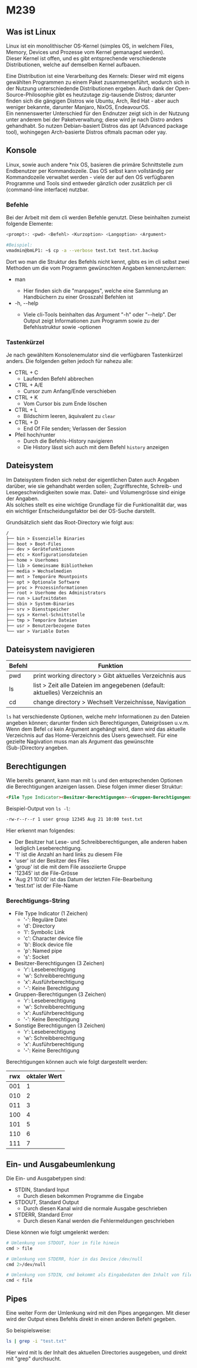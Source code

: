 # M239

## Was ist Linux

Linux ist ein monolithischer OS-Kernel (simples OS, in welchem Files, Memory, Devices und Prozesse vom Kernel gemanaged werden). <br>
Dieser Kernel ist offen, und es gibt entsprechende verschiedenste Distributionen, welche auf demselben Kernel aufbauen. 

Eine Distribution ist eine Verarbeitung des Kernels: Dieser wird mit eigens gewählten Programmen zu einem Paket zusammengeführt, wodurch sich in der Nutzung unterschiedende Distributionen ergeben. Auch dank der Open-Source-Philosophie gibt es heutzutage zig-tausende Distros; darunter finden sich die gängigen Distros wie Ubuntu, Arch, Red Hat - aber auch weniger bekannte, darunter Manjaro, NixOS, EndeavourOS. <br>
Ein nennenswerter Unterschied für den Endnutzer zeigt sich in der Nutzung unter anderem bei der Paketverwaltung; diese wird je nach Distro anders gehandhabt. So nutzen Debian-basiert Distros das apt (Advanced package tool), wohingegen Arch-basierte Distros oftmals pacman oder yay. 

## Konsole

Linux, sowie auch andere *nix OS, basieren die primäre Schnittstelle zum Endbenutzer per Kommandozeile. Das OS selbst kann vollständig per Kommandozeile verwaltet werden - viele der auf den OS verfügbaren Programme und Tools sind entweder gänzlich oder zusätzlich per cli (command-line interface) nutzbar.

### Befehle

Bei der Arbeit mit dem cli werden Befehle genutzt. Diese beinhalten zumeist folgende Elemente:

```bash
<prompt>: <pwd> <Befehl> <Kurzoption> <Langoption> <Argument>

#Beispiel:
vmadmin@bmLP1: ~$ cp -a --verbose test.txt test.txt.backup
```

Dort wo man die Struktur des Befehls nicht kennt, gibts es im cli selbst zwei Methoden um die vom Programm gewünschten Angaben kennenzulernen:

- man <Befehl>
    - Hier finden sich die "manpages", welche eine Sammlung an Handbüchern zu einer Grosszahl Befehlen ist
- <Befehl> -h, <Befehl> --help
    - Viele cli-Tools beinhalten das Argument "-h" oder "--help". Der Output zeigt Informationen zum Programm sowie zu der Befehlsstruktur sowie -optionen

### Tastenkürzel

Je nach gewähltem Konsolenemulator sind die verfügbaren Tastenkürzel anders. Die folgenden gelten jedoch für nahezu alle:

- CTRL + C
    - Laufenden Befehl abbrechen
- CTRL + A/E
    - Cursor zum Anfang/Ende verschieben
- CTRL + K
    - Vom Cursor bis zum Ende löschen
- CTRL + L
    - Bildschirm leeren, äquivalent zu `clear`
- CTRL + D
    - End Of File senden; Verlassen der Session
- Pfeil hoch/runter
    - Durch die Befehls-History navigieren
    - Die History lässt sich auch mit dem Befehl `history` anzeigen

## Dateisystem

Im Dateisystem finden sich nebst der eigentlichen Daten auch Angaben darüber, wie sie gehandhabt werden sollen; Zugriffsrechte, Schreib- und Lesegeschwindigkeiten sowie max. Datei- und Volumengrösse sind einige der Angaben. <br>
Als solches stellt es eine wichtige Grundlage für die Funktionalität dar, was ein wichtiger Entscheidungsfaktor bei der OS-Suche darstellt.

Grundsätzlich sieht das Root-Directory wie folgt aus:

```Markdown
/
├── bin > Essenzielle Binaries
├── boot > Boot-Files
├── dev > Gerätefunktionen
├── etc > Konfigurationsdateien
├── home > Userhomes
├── lib > Gemeinsame Bibliotheken
├── media > Wechselmedien
├── mnt > Temporäre Mountpoints
├── opt > Optionale Software
├── proc > Prozessinformationen
├── root > Userhome des Administrators
├── run > Laufzeitdaten
├── sbin > System-Binaries
├── srv > Dienstspeicher
├── sys > Kernel-Schnittstelle
├── tmp > Temporäre Dateien
├── usr > Benutzerbezogene Daten
└── var > Variable Daten

```

## Dateisystem navigieren

|Befehl|Funktion|
|---|---|
|pwd| print working directory > Gibt aktuelles Verzeichnis aus|
|ls| list > Zeit alle Dateien im angegebenen (default: aktuelles) Verzeichnis an|
|cd| change directory > Wechselt Verzeichnisse, Navigation|

`ls` hat verschiedenste Optionen, welche mehr Informationen zu den Dateien angeben können; darunter finden sich Berechtigungen, Dateigrössen u.v.m. <br>
Wenn dem Befel `cd` kein Argument angehängt wird, dann wird das aktuelle Verzeichnis auf das Home-Verzeichnis des Users gewechselt. Für eine gezielte Nagivation muss man als Argument das gewünschte (Sub-)Directory angeben.

## Berechtigungen

Wie bereits genannt, kann man mit `ls` und den entsprechenden Optionen die Berechtigungen anzeigen lassen. Diese folgen immer dieser Struktur:

```Markdown
<File Type Indicator><Besitzer-Berechtigungen>-<Gruppen-Berechtigungen>-<Sonstige Berechtigungen>
```

Beispiel-Output von `ls -l`:

```bash
-rw-r--r--r 1 user group 12345 Aug 21 10:00 test.txt
```
Hier erkennt man folgendes:

- Der Besitzer hat Lese- und Schreibberechtigungen, alle anderen haben lediglich Leseberechtigung.
- '1' ist die Anzahl an hard links zu diesem File
- 'user' ist der Besitzer des Files
- 'group' ist die mit dem File assoziierte Gruppe
- '12345' ist die File-Grösse
- 'Aug 21 10:00' ist das Datum der letzten File-Bearbeitung
- 'test.txt' ist der File-Name

### Berechtigungs-String

- File Type Indicator (1 Zeichen)
    - '-': Reguläre Datei
    - 'd': Directory
    - 'l': Symbolic Link
    - 'c': Character device file
    - 'b': Block device file
    - 'p': Named pipe 
    - 's': Socket
- Besitzer-Berechtigungen (3 Zeichen)
    - 'r': Leseberechtigung
    - 'w': Schreibberechtigung
    - 'x': Ausführberechtigung
    - '-': Keine Berechtigung
- Gruppen-Berechtigungen (3 Zeichen)
    - 'r': Leseberechtigung
    - 'w': Schreibberechtigung
    - 'x': Ausführberechtigung
    - '-': Keine Berechtigung
- Sonstige Berechtigungen (3 Zeichen)
    - 'r': Leseberechtigung
    - 'w': Schreibberechtigung
    - 'x': Ausführberechtigung
    - '-': Keine Berechtigung

Berechtigungen können auch wie folgt dargestellt werden:

|rwx|oktaler Wert|
|--|--|
|001|1|
|010|2|
|011|3|
|100|4|
|101|5|
|110|6|
|111|7|

## Ein- und Ausgabeumlenkung

Die Ein- und Ausgabetypen sind:

- STDIN, Standard Input
    - Durch diesen bekommen Programme die Eingabe
- STDOUT, Standard Output
    - Durch diesen Kanal wird die normale Ausgabe geschrieben
- STDERR, Standard Error
    - Durch diesen Kanal werden die Fehlermeldungen geschrieben

Diese können wie folgt umgelenkt werden:

```bash
# Umlenkung von STDOUT, hier in file hinein
cmd > file

# Umlenkung von STDERR, hier in das Device /dev/null
cmd 2>/dev/null

# Umlenkung von STDIN, cmd bekommt als Eingabedaten den Inhalt von file
cmd < file
```
## Pipes

Eine weiter Form der Umlenkung wird mit den Pipes angegangen. Mit dieser wird der Output eines Befehls direkt in einen anderen Befehl gegeben.

So beispielsweise:

```bash
ls | grep -i "test.txt"
```

Hier wird mit ls der Inhalt des aktuellen Directories ausgegeben, und direkt mit "grep" durchsucht.